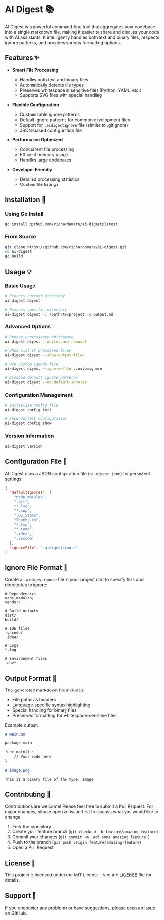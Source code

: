 # AI Digest 📚

AI Digest is a powerful command-line tool that aggregates your codebase into a single markdown file, making it easier to share and discuss your code with AI assistants. It intelligently handles both text and binary files, respects ignore patterns, and provides various formatting options.

## Features ✨

- **Smart File Processing**
    - Handles both text and binary files
    - Automatically detects file types
    - Preserves whitespace in sensitive files (Python, YAML, etc.)
    - Supports SVG files with special handling

- **Flexible Configuration**
    - Customizable ignore patterns
    - Default ignore patterns for common development files
    - Support for `.aidigestignore` file (similar to .gitignore)
    - JSON-based configuration file

- **Performance Optimized**
    - Concurrent file processing
    - Efficient memory usage
    - Handles large codebases

- **Developer Friendly**
    - Detailed processing statistics
    - Custom file listings

## Installation 🚀

### Using Go Install
```bash
go install github.com/richardamare/ai-digest@latest
```

### From Source
```bash
git clone https://github.com/richardamare/ai-digest.git
cd ai-digest
go build
```

## Usage 💡

### Basic Usage
```bash
# Process current directory
ai-digest digest

# Process specific directory
ai-digest digest -i /path/to/project -o output.md
```

### Advanced Options
```bash
# Remove unnecessary whitespace
ai-digest digest --whitespace-removal

# Show list of processed files
ai-digest digest --show-output-files

# Use custom ignore file
ai-digest digest --ignore-file .customignore

# Disable default ignore patterns
ai-digest digest --no-default-ignores
```

### Configuration Management
```bash
# Initialize config file
ai-digest config init

# Show current configuration
ai-digest config show
```

### Version Information
```bash
ai-digest version
```

## Configuration File 📝

AI Digest uses a JSON configuration file (`ai-digest.json`) for persistent settings:

```json
{
  "defaultIgnores": [
    "node_modules",
    ".git",
    "*.log",
    "*.swp",
    ".DS_Store",
    "Thumbs.db",
    "*.tmp",
    "*.temp",
    ".idea",
    ".vscode"
  ],
  "ignoreFile": ".aidigestignore"
}
```

## Ignore File Format 🚫

Create a `.aidigestignore` file in your project root to specify files and directories to ignore:

```gitignore
# Dependencies
node_modules/
vendor/

# Build outputs
dist/
build/

# IDE files
.vscode/
.idea/

# Logs
*.log

# Environment files
.env*
```

## Output Format 📄

The generated markdown file includes:
- File paths as headers
- Language-specific syntax highlighting
- Special handling for binary files
- Preserved formatting for whitespace-sensitive files

Example output:
```markdown
# main.go

package main

func main() {
    // Your code here
}

# image.png

This is a binary file of the type: Image
```

## Contributing 🤝

Contributions are welcome! Please feel free to submit a Pull Request. For major changes, please open an issue first to discuss what you would like to change.

1. Fork the repository
2. Create your feature branch (`git checkout -b feature/amazing-feature`)
3. Commit your changes (`git commit -m 'Add some amazing feature'`)
4. Push to the branch (`git push origin feature/amazing-feature`)
5. Open a Pull Request

## License 📜

This project is licensed under the MIT License - see the [LICENSE](LICENSE) file for details.

## Support 💬

If you encounter any problems or have suggestions, please [open an issue](https://github.com/richardamare/ai-digest/issues) on GitHub.